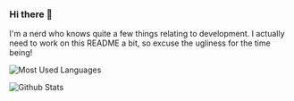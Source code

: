 ### Hi there 👋

I'm a nerd who knows quite a few things relating to development.
I actually need to work on this README a bit, so excuse the ugliness for the time being!


![Most Used Languages](https://github-readme-stats.vercel.app/api/top-langs/?username=SantioMC&theme=blue-green)

![Github Stats](https://github-readme-stats.vercel.app/api?username=SantioMC&theme=blue-green)
